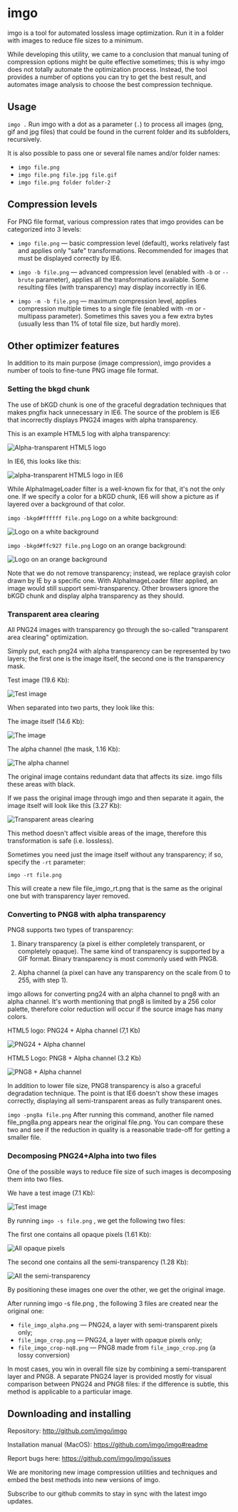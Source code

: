 # imgo
imgo is a tool for automated lossless image optimization. Run it in a folder with images to reduce file sizes to a minimum.

While developing this utility, we came to a conclusion that manual tuning of compression options might be quite effective sometimes; this is why imgo does not totally automate the optimization process. Instead, the tool provides a number of options you can try to get the best result, and automates image analysis to choose the best compression technique.

## Usage

`imgo .` Run imgo with a dot as a parameter (`.`) to process all images (png, gif and jpg files) that could be found in the current folder and its subfolders, recursively.

It is also possible to pass one or several file names and/or folder names:

* `imgo file.png`
* `imgo file.png file.jpg file.gif`
* `imgo file.png folder folder-2`

## Compression levels

For PNG file format, various compression rates that imgo provides can be categorized into 3 levels:

* `imgo file.png` — basic compression level (default), works relatively fast and applies only "safe" transformations. Recommended for images that must be displayed correctly by IE6.

* `imgo -b file.png` — advanced compression level (enabled with `-b` or `--brute` parameter), applies all the transformations available. Some resulting files (with transparency) may display incorrectly in IE6.

* `imgo -m -b file.png` — maximum compression level, applies compression multiple times to a single file (enabled with -m or -multipass parameter). Sometimes this saves you a few extra bytes (usually less than 1% of total file size, but hardly more).

## Other optimizer features

In addition to its main purpose (image compression), imgo provides a number of tools to fine-tune PNG image file format.

### Setting the bkgd chunk

The use of bKGD chunk is one of the graceful degradation techniques that makes pngfix hack unnecessary in IE6. The source of the problem is IE6 that incorrectly displays PNG24 images with alpha transparency.

This is an example HTML5 log with alpha transparency:

![Alpha-transparent HTML5 logo](http://img-fotki.yandex.ru/get/6101/1861097.22/0_79fd9_13413784_orig)

In IE6, this looks like this:

![alpha-transparent HTML5 logo in IE6](http://img-fotki.yandex.ru/get/6101/1861097.22/0_79dff_15ed20fb_orig)

While AlphaImageLoader filter is a well-known fix for that, it's not the only one. If we specify a color for a bKGD chunk, IE6 will show a picture as if layered over a background of that color.

`imgo -bkgd#ffffff file.png` Logo on a white background:

![Logo on a white background](http://img-fotki.yandex.ru/get/6200/1861097.22/0_79e00_9028cea8_orig)

`imgo -bkgd#ffc927 file.png` Logo on an orange background:

![Logo on an orange background](http://img-fotki.yandex.ru/get/6201/1861097.22/0_79e01_a0d043af_orig)

Note that we do not remove transparency; instead, we replace grayish color drawn by IE by a specific one. With AlphaImageLoader filter applied, an image would still support semi-transparency. Other browsers ignore the bKGD chunk and display alpha transparency as they should.

### Transparent area clearing

All PNG24 images with transparency go through the so-called "transparent area clearing" optimization.

Simply put, each png24 with alpha transparency can be represented by two layers; the first one is the image itself, the second one is the transparency mask.

Test image (19.6 Kb):

![Test image](http://img-fotki.yandex.ru/get/6101/1861097.22/0_79e02_dae7fe87_-1-orig)

When separated into two parts, they look like this:

The image itself (14.6 Kb):

![The image](http://img-fotki.yandex.ru/get/6200/1861097.22/0_79e03_ef2d41a7_orig)

The alpha channel (the mask, 1.16 Kb):

![The alpha channel](http://img-fotki.yandex.ru/get/6101/1861097.22/0_79e04_4c1907ac_orig)

The original image contains redundant data that affects its size. imgo fills these areas with black.

If we pass the original image through imgo and then separate it again, the image itself will look like this (3.27 Kb):

![Transparent areas clearing](http://img-fotki.yandex.ru/get/6200/1861097.22/0_79e05_7e9f41bb_-1-orig)

This method doesn't affect visible areas of the image, therefore this transformation is safe (i.e. lossless).

Sometimes you need just the image itself without any transparency; if so, specify the `-rt` parameter:

`imgo -rt file.png`

This will create a new file file_imgo_rt.png that is the same as the original one but with transparency layer removed.

### Converting to PNG8 with alpha transparency

PNG8 supports two types of transparency:

1. Binary transparency (a pixel is either completely transparent, or completely opaque). The same kind of transparency is supported by a GIF format. Binary transparency is most commonly used with PNG8.

2. Alpha channel (a pixel can have any transparency on the scale from 0 to 255, with step 1).

imgo allows for converting png24 with an alpha channel to png8 with an alpha channel. It's worth mentioning that png8 is limited by a 256 color palette, therefore color reduction will occur if the source image has many colors.

HTML5 logo: PNG24 + Alpha channel (7,1 Kb)

![PNG24 + Alpha channel](http://img-fotki.yandex.ru/get/6201/1861097.22/0_79fda_e54f08b0_orig)

HTML5 Logo: PNG8 + Alpha channel (3.2 Kb)

![PNG8 + Alpha channel](http://img-fotki.yandex.ru/get/6200/1861097.22/0_79e07_75eee8fc_orig)

In addition to lower file size, PNG8 transparency is also a graceful degradation technique. The point is that IE6 doesn't show these images correctly, displaying all semi-transparent areas as fully transparent ones.

`imgo -png8a file.png` After running this command, another file named file_png8a.png appears near the original file.png. You can compare these two and see if the reduction in quality is a reasonable trade-off for getting a smaller file.

### Decomposing PNG24+Alpha into two files

One of the possible ways to reduce file size of such images is decomposing them into two files.

We have a test image (7.1 Kb):

![Test image](http://img-fotki.yandex.ru/get/5606/1861097.22/0_79fdb_10d825bc_orig)

By running `imgo -s file.png` , we get the following two files:

The first one contains all opaque pixels (1.61 Kb):

![All opaque pixels](http://img-fotki.yandex.ru/get/6101/1861097.22/0_79e09_d99329a3_orig)

The second one contains all the semi-transparency (1.28 Kb):

![All the semi-transparency](http://img-fotki.yandex.ru/get/6201/1861097.22/0_79e0a_fe97ab56_orig)

By positioning these images one over the other, we get the original image.

After running imgo -s file.png , the following 3 files are created near the original one:

* `file_imgo_alpha.png` — PNG24, a layer with semi-transparent pixels only;
* `file_imgo_crop.png` — PNG24, a layer with opaque pixels only;
* `file_imgo_crop-nq8.png` — PNG8 made from `file_imgo_crop.png` (a lossy conversion)

In most cases, you win in overall file size by combining a semi-transparent layer and PNG8. A separate PNG24 layer is provided mostly for visual comparison between PNG24 and PNG8 files: if the difference is subtle, this method is applicable to a particular image.

## Downloading and installing

Repository: http://github.com/imgo/imgo

Installation manual (MacOS): https://github.com/imgo/imgo#readme

Report bugs here: https://github.com/imgo/imgo/issues 

We are monitoring new image compression utilities and techniques and embed the best methods into new versions of imgo.

Subscribe to our github commits to stay in sync with the latest imgo updates.
